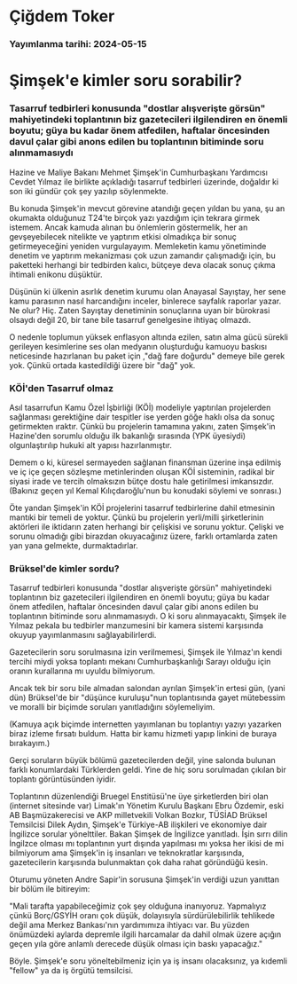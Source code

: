 # Çiğdem Toker

### Yayımlanma tarihi: 2024-05-15

# Şimşek'e kimler soru sorabilir?


### Tasarruf tedbirleri konusunda "dostlar alışverişte görsün" mahiyetindeki toplantının biz gazetecileri ilgilendiren en önemli boyutu; güya bu kadar önem atfedilen, haftalar öncesinden davul çalar gibi anons edilen bu toplantının bitiminde soru alınmamasıydı



Hazine ve Maliye Bakanı Mehmet Şimşek'in Cumhurbaşkanı Yardımcısı Cevdet Yılmaz ile birlikte açıkladığı tasarruf tedbirleri üzerinde, doğaldır ki son iki gündür çok şey yazılıp söylenmekte.

Bu konuda Şimşek'in mevcut görevine atandığı geçen yıldan bu yana, şu an okumakta olduğunuz T24'te birçok yazı yazdığım için tekrara girmek istemem. Ancak kamuda alınan bu önlemlerin göstermelik, her an gevşeyebilecek nitelikte ve yaptırım etkisi olmadıkça bir sonuç getirmeyeceğini yeniden vurgulayayım. Memleketin kamu yönetiminde denetim ve yaptırım mekanizması çok uzun zamandır çalışmadığı için, bu paketteki herhangi bir tedbirden kalıcı, bütçeye deva olacak sonuç çıkma ihtimali enikonu düşüktür.

Düşünün ki ülkenin asırlık denetim kurumu olan Anayasal Sayıştay, her sene kamu parasının nasıl harcandığını inceler, binlerece sayfalık raporlar yazar. Ne olur? Hiç. Zaten Sayıştay denetiminin sonuçlarına uyan bir bürokrasi olsaydı değil 20, bir tane bile tasarruf genelgesine ihtiyaç olmazdı.

O nedenle toplumun yüksek enflasyon altında ezilen, satın alma gücü sürekli gerileyen kesimlerine ses olan medyanın oluşturduğu kamuoyu baskısı neticesinde hazırlanan bu paket için ,"dağ fare doğurdu" demeye bile gerek yok. Çünkü ortada kastedildiği üzere bir "dağ" yok.


### KÖİ'den Tasarruf olmaz

Asıl tasarrufun Kamu Özel İşbirliği (KÖİ) modeliyle yaptırılan projelerden sağlanması gerektiğine dair tespitler ise yerden göğe haklı olsa da sonuç getirmekten ıraktır. Çünkü bu projelerin tamamına yakını, zaten Şimşek'in Hazine'den sorumlu olduğu ilk bakanlığı sırasında (YPK üyesiydi) olgunlaştırılıp hukuki alt yapısı hazırlanmıştır.

Demem o ki, küresel sermayeden sağlanan finansman üzerine inşa edilmiş ve iç içe geçen sözleşme metinlerinden oluşan KÖİ sisteminin, radikal bir siyasi irade ve tercih olmaksızın bütçe dostu hale getirilmesi imkansızdır. (Bakınız geçen yıl Kemal Kılıçdaroğlu'nun bu konudaki söylemi ve sonrası.)

Öte yandan Şimşek'in KÖİ projelerini tasarruf tedbirlerine dahil etmesinin mantıki bir temeli de yoktur. Çünkü bu projelerin yerli/milli şirketlerinin aktörleri ile iktidarın zaten herhangi bir çelişkisi ve sorunu yoktur. Çelişki ve sorunu olmadığı gibi birazdan okuyacağınız üzere, farklı ortamlarda zaten yan yana gelmekte, durmaktadırlar.


### Brüksel'de kimler sordu?

Tasarruf tedbirleri konusunda "dostlar alışverişte görsün" mahiyetindeki toplantının biz gazetecileri ilgilendiren en önemli boyutu; güya bu kadar önem atfedilen, haftalar öncesinden davul çalar gibi anons edilen bu toplantının bitiminde soru alınmamasıydı. O ki soru alınmayacaktı, Şimşek ile Yılmaz pekala bu tedbirler manzumesini bir kamera sistemi karşısında okuyup yayımlanmasını sağlayabilirlerdi.

Gazetecilerin soru sorulmasına izin verilmemesi, Şimşek ile Yılmaz'ın kendi tercihi miydi yoksa toplantı mekanı Cumhurbaşkanlığı Sarayı olduğu için oranın kurallarına mı uyuldu bilmiyorum.

Ancak tek bir soru bile almadan salondan ayrılan Şimşek'in ertesi gün, (yani dün) Brüksel'de bir "düşünce kuruluşu"nun toplantısında gayet mütebessim ve moralli bir biçimde soruları yanıtladığını söylemeliyim.

(Kamuya açık biçimde internetten yayımlanan bu toplantıyı yazıyı yazarken biraz izleme fırsatı buldum. Hatta bir kamu hizmeti yapıp linkini de buraya bırakayım.)

Gerçi soruların büyük bölümü gazetecilerden değil, yine salonda bulunan farklı konumlardaki Türklerden geldi. Yine de hiç soru sorulmadan çıkılan bir toplantı görüntüsünden iyidir.

Toplantının düzenlendiği Bruegel Enstitüsü'ne üye şirketlerden biri olan (internet sitesinde var) Limak'ın Yönetim Kurulu Başkanı Ebru Özdemir, eski AB Başmüzakerecisi ve AKP milletvekili Volkan Bozkır, TÜSİAD Brüksel Temsilcisi Dilek Aydın, Şimşek'e Türkiye-AB ilişkileri ve ekonomiye dair İngilizce sorular yönelttiler. Bakan Şimşek de İngilizce yanıtladı. İşin sırrı dilin İngilzce olması mı toplantının yurt dışında yapılması mı yoksa her ikisi de mi bilmiyorum ama Şimşek'in iş insanları ve teknokratlar karşısında, gazetecilerin karşısında bulunmaktan çok daha rahat göründüğü kesin.

Oturumu yöneten Andre Sapir'in sorusuna Şimşek'in verdiği uzun yanıttan bir bölüm ile bitireyim:

"Mali tarafta yapabileceğimiz çok şey olduğuna inanıyoruz. Yapmalıyız çünkü Borç/GSYİH oranı çok düşük, dolayısıyla sürdürülebilirlik tehlikede değil ama Merkez Bankası'nın yardımımıza ihtiyacı var. Bu yüzden önümüzdeki aylarda depremle ilgili harcamalar da dahil olmak üzere açığın geçen yıla göre anlamlı derecede düşük olması için baskı yapacağız."

Böyle. Şimşek'e soru yöneltebilmeniz için ya iş insanı olacaksınız, ya kıdemli "fellow" ya da iş örgütü temsilcisi.





